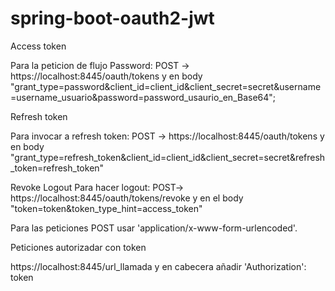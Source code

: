 # spring-boot-oauth2-jwt
Access token

Para la peticion de flujo Password: POST -> https://localhost:8445/oauth/tokens y en body "grant_type=password&client_id=client_id&client_secret=secret&username=username_usuario&password=password_usaurio_en_Base64";

Refresh token

Para invocar a refresh token: POST -> https://localhost:8445/oauth/tokens y en body "grant_type=refresh_token&client_id=client_id&client_secret=secret&refresh_token=refresh_token"

Revoke
Logout Para hacer logout: POST-> https://localhost:8445/oauth/tokens/revoke y en el body "token=token&token_type_hint=access_token"

Para las peticiones POST usar 'application/x-www-form-urlencoded'.

Peticiones autorizadar con token

https://localhost:8445/url_llamada y en cabecera añadir 'Authorization': token
